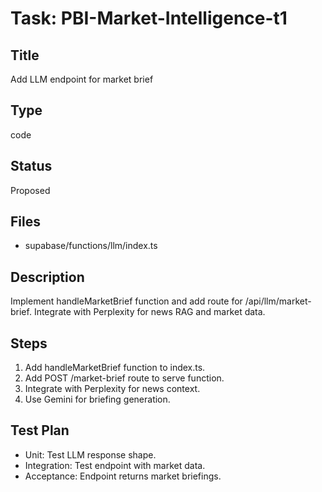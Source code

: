 # Task: PBI-Market-Intelligence-t1

## Title
Add LLM endpoint for market brief

## Type
code

## Status
Proposed

## Files
- supabase/functions/llm/index.ts

## Description
Implement handleMarketBrief function and add route for /api/llm/market-brief. Integrate with Perplexity for news RAG and market data.

## Steps
1. Add handleMarketBrief function to index.ts.
2. Add POST /market-brief route to serve function.
3. Integrate with Perplexity for news context.
4. Use Gemini for briefing generation.

## Test Plan
- Unit: Test LLM response shape.
- Integration: Test endpoint with market data.
- Acceptance: Endpoint returns market briefings.
